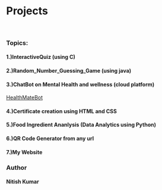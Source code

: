 # Projects
<br>
<h3>Topics:</h3>
<h4>1.)InteractiveQuiz (using C)</h4>
<h4>2.)Random_Number_Guessing_Game (using java)</h4>
<h4>3.)ChatBot on Mental Health and wellness (cloud platform)</h4>
<a href="https://web-chat.global.assistant.watson.appdomain.cloud/preview.html?backgroundImageURL=https%3A%2F%2Fau-syd.assistant.watson.cloud.ibm.com%2Fpublic%2Fimages%2Fupx-48452a42-6a37-4ce5-afcf-63a4e660bebe%3A%3A5cb0dde5-aa8d-44dd-a338-dd1ce0c515ba&integrationID=de23df1c-713b-495b-bd15-d8d6bbc83f5e&region=au-syd&serviceInstanceID=48452a42-6a37-4ce5-afcf-63a4e660bebe">HealthMateBot</a>
<br>
<h4>4.)Certificate creation using HTML and CSS</h4>
<h4>5.)Food Ingredient Ananlysis (Data Analytics using Python)</h4>
<h4>6.)QR Code Generator from any url</h4>
<h4>7.)My Website</h4>
<h3>Author</h3>
  <h4>Nitish Kumar</h4>
